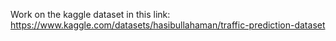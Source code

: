 Work on the kaggle dataset in this link:  https://www.kaggle.com/datasets/hasibullahaman/traffic-prediction-dataset
